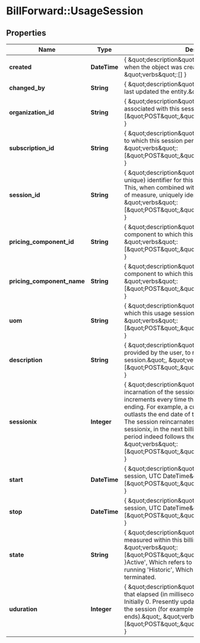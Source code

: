 # BillForward::UsageSession

## Properties
Name | Type | Description | Notes
------------ | ------------- | ------------- | -------------
**created** | **DateTime** | { \&quot;description\&quot; : \&quot;The UTC DateTime when the object was created.\&quot;, \&quot;verbs\&quot;:[] } | [optional] 
**changed_by** | **String** | { \&quot;description\&quot; : \&quot;ID of the user who last updated the entity.\&quot;, \&quot;verbs\&quot;:[] } | [optional] 
**organization_id** | **String** | { \&quot;description\&quot; : \&quot;Organization associated with this session.\&quot;, \&quot;verbs\&quot;:[\&quot;POST\&quot;,\&quot;PUT\&quot;,\&quot;GET\&quot;] } | [optional] 
**subscription_id** | **String** | { \&quot;description\&quot; : \&quot;ID of the subscription to which this session pertains.\&quot;, \&quot;verbs\&quot;:[\&quot;POST\&quot;,\&quot;PUT\&quot;,\&quot;GET\&quot;] } | 
**session_id** | **String** | { \&quot;description\&quot; : \&quot;A (not guaranteed unique) identifier for this session, provided by the user. This, when combined with the subscription ID and unit of measure, uniquely identify a session.\&quot;, \&quot;verbs\&quot;:[\&quot;POST\&quot;,\&quot;PUT\&quot;,\&quot;GET\&quot;] } | 
**pricing_component_id** | **String** | { \&quot;description\&quot; : \&quot;ID of the pricing-component to which this usage session applies\&quot;, \&quot;verbs\&quot;:[\&quot;POST\&quot;,\&quot;PUT\&quot;,\&quot;GET\&quot;] } | 
**pricing_component_name** | **String** | { \&quot;description\&quot; : \&quot;Name of the pricing-component to which this usage session applies\&quot;, \&quot;verbs\&quot;:[\&quot;POST\&quot;,\&quot;PUT\&quot;,\&quot;GET\&quot;] } | 
**uom** | **String** | { \&quot;description\&quot; : \&quot;Unit-of-measure to which this usage session applies\&quot;, \&quot;verbs\&quot;:[\&quot;POST\&quot;,\&quot;PUT\&quot;,\&quot;GET\&quot;] } | 
**description** | **String** | { \&quot;description\&quot; : \&quot;A description provided by the user, to record details about this session.\&quot;, \&quot;verbs\&quot;:[\&quot;POST\&quot;,\&quot;PUT\&quot;,\&quot;GET\&quot;] } | [optional] 
**sessionix** | **Integer** | { \&quot;description\&quot; : \&quot;The current incarnation of the session. Initially 0, this number increments every time the session is &#39;cut&#39; without ending. For example, a cut is taken of a session if it outlasts the end date of the billing period it started in. The session reincarnates with an incremented sessionix, in the next billing period (that is, if some period indeed follows the current one).\&quot;, \&quot;verbs\&quot;:[\&quot;POST\&quot;,\&quot;PUT\&quot;,\&quot;GET\&quot;] } | [optional] 
**start** | **DateTime** | { \&quot;description\&quot; : \&quot;The start date of this session, UTC DateTime\&quot;, \&quot;verbs\&quot;:[\&quot;POST\&quot;,\&quot;PUT\&quot;,\&quot;GET\&quot;] } | [optional] 
**stop** | **DateTime** | { \&quot;description\&quot; : \&quot;The end date of this session, UTC DateTime\&quot;, \&quot;verbs\&quot;:[\&quot;POST\&quot;,\&quot;PUT\&quot;,\&quot;GET\&quot;] } | [optional] 
**state** | **String** | { \&quot;description\&quot; : \&quot;The type of usage measured within this billing period. Options are &#39;\&quot;, \&quot;verbs\&quot;:[\&quot;POST\&quot;,\&quot;PUT\&quot;,\&quot;GET\&quot;] }Active&#39;, Which refers to a session that is currently running &#39;Historic&#39;, Which refers to a session that has terminated. | [optional] 
**uduration** | **Integer** | { \&quot;description\&quot; : \&quot;The amount of time that elapsed (in milliseconds?) during this session. Initially 0. Presently updated only when a cut is taken of the session (for example if the session or billnig period ends).\&quot;, \&quot;verbs\&quot;:[\&quot;POST\&quot;,\&quot;PUT\&quot;,\&quot;GET\&quot;] } | [optional] 


